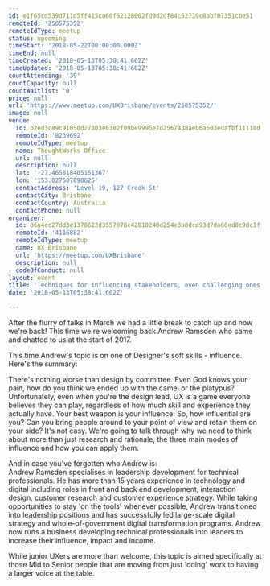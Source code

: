 ```yaml
---
id: e1f65cd539d711d5ff415ca60f62128002fd9d2df84c52739c8abf07351cbe51
remoteId: '250575352'
remoteIdType: meetup
status: upcoming
timeStart: '2018-05-22T08:00:00.000Z'
timeEnd: null
timeCreated: '2018-05-13T05:38:41.602Z'
timeUpdated: '2018-05-13T05:38:41.602Z'
countAttending: '39'
countCapacity: null
countWaitlist: '0'
price: null
url: 'https://www.meetup.com/UXBrisbane/events/250575352/'
image: null
venue:
  id: b2ed3c89c91050d77803e6382f09be9995e7d2567438aeb6a503edafbf11118d
  remoteId: '8239692'
  remoteIdType: meetup
  name: ThoughtWorks Office
  url: null
  description: null
  lat: '-27.465818405151367'
  lon: '153.027587890625'
  contactAddress: 'Level 19, 127 Creek St'
  contactCity: Brisbane
  contactCountry: Australia
  contactPhone: null
organizer:
  id: 86a4cc27dd3e1378622d3557078c42010240d254e3b0dcd93d7da60ed0c9dc1f
  remoteId: '4116882'
  remoteIdType: meetup
  name: UX Brisbane
  url: 'https://meetup.com/UXBrisbane'
  description: null
  codeOfConduct: null
layout: event
title: 'Techniques for influencing stakeholders, even challenging ones'
date: '2018-05-13T05:38:41.602Z'

---
```

<p>After the flurry of talks in March we had a little break to catch up and now we're back! This time we're welcoming back Andrew Ramsden who came and chatted to us at the start of 2017.</p> <p>This time Andrew's topic is on one of Designer's soft skills - influence. Here's the summary:</p> <p>There's nothing worse than design by committee. Even God knows your pain, how do you think we ended up with the camel or the platypus?<br/>Unfortunately, even when you're the design lead, UX is a game everyone believes they can play, regardless of how much skill and experience they actually have. Your best weapon is your influence. So, how influential are you? Can you bring people around to your point of view and retain them on your side? It's not easy. We're going to talk through why we need to think about more than just research and rationale, the three main modes of influence and how you can apply them.</p> <p>And in case you've forgotten who Andrew is:<br/>Andrew Ramsden specialises in leadership development for technical professionals. He has more than 15 years experience in technology and digital including roles in front and back end development, interaction design, customer research and customer experience strategy. While taking opportunities to stay 'on the tools' whenever possible, Andrew transitioned into leadership positions and has successfully led large-scale digital strategy and whole-of-government digital transformation programs. Andrew now runs a business developing technical professionals into leaders to increase their influence, impact and income.</p> <p>While junior UXers are more than welcome, this topic is aimed specifically at those Mid to Senior people that are moving from just 'doing' work to having a larger voice at the table.</p>
